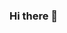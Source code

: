 ### Hi there 👋

<!--
**cozynye/cozynye** is a ✨ _special_ ✨ repository because its `README.md` (this file) appears on your GitHub profile.

Here are some ideas to get you started:
![본인깃허브ID's GitHub stats](https://github-readme-stats.vercel.app/api?username=cozynye&show_icons=true&theme=dark)
- 🔭 I’m currently working on ...
- 🌱 I’m currently learning ...
- 👯 I’m looking to collaborate on ...
- 🤔 I’m looking for help with ...
- 💬 Ask me about ...
- 📫 How to reach me: ...
- 😄 Pronouns: ...
- ⚡ Fun fact: ...
-->
